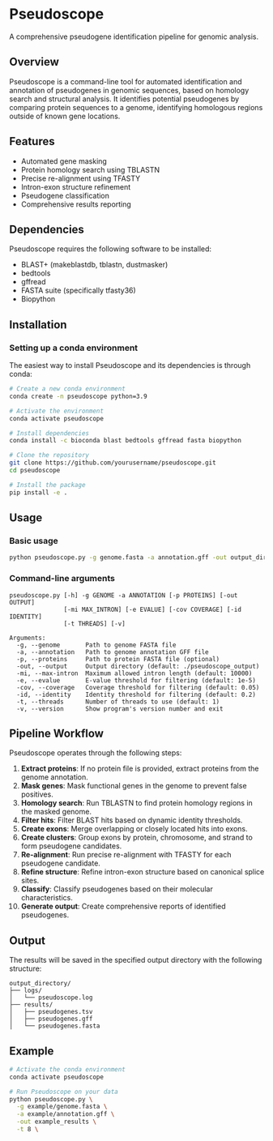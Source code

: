 # Pseudoscope

A comprehensive pseudogene identification pipeline for genomic analysis.

## Overview

Pseudoscope is a command-line tool for automated identification and annotation of pseudogenes in genomic sequences, based on homology search and structural analysis. It identifies potential pseudogenes by comparing protein sequences to a genome, identifying homologous regions outside of known gene locations.

## Features

- Automated gene masking
- Protein homology search using TBLASTN
- Precise re-alignment using TFASTY
- Intron-exon structure refinement
- Pseudogene classification
- Comprehensive results reporting

## Dependencies

Pseudoscope requires the following software to be installed:

- BLAST+ (makeblastdb, tblastn, dustmasker)
- bedtools
- gffread
- FASTA suite (specifically tfasty36)
- Biopython

## Installation

### Setting up a conda environment

The easiest way to install Pseudoscope and its dependencies is through conda:

```bash
# Create a new conda environment
conda create -n pseudoscope python=3.9

# Activate the environment
conda activate pseudoscope

# Install dependencies
conda install -c bioconda blast bedtools gffread fasta biopython

# Clone the repository
git clone https://github.com/yourusername/pseudoscope.git
cd pseudoscope

# Install the package
pip install -e .
```

## Usage

### Basic usage

```bash
python pseudoscope.py -g genome.fasta -a annotation.gff -out output_directory
```

### Command-line arguments

```
pseudoscope.py [-h] -g GENOME -a ANNOTATION [-p PROTEINS] [-out OUTPUT]
               [-mi MAX_INTRON] [-e EVALUE] [-cov COVERAGE] [-id IDENTITY]
               [-t THREADS] [-v]

Arguments:
  -g, --genome       Path to genome FASTA file
  -a, --annotation   Path to genome annotation GFF file
  -p, --proteins     Path to protein FASTA file (optional)
  -out, --output     Output directory (default: ./pseudoscope_output)
  -mi, --max-intron  Maximum allowed intron length (default: 10000)
  -e, --evalue       E-value threshold for filtering (default: 1e-5)
  -cov, --coverage   Coverage threshold for filtering (default: 0.05)
  -id, --identity    Identity threshold for filtering (default: 0.2)
  -t, --threads      Number of threads to use (default: 1)
  -v, --version      Show program's version number and exit
```

## Pipeline Workflow

Pseudoscope operates through the following steps:

1. **Extract proteins**: If no protein file is provided, extract proteins from the genome annotation.
2. **Mask genes**: Mask functional genes in the genome to prevent false positives.
3. **Homology search**: Run TBLASTN to find protein homology regions in the masked genome.
4. **Filter hits**: Filter BLAST hits based on dynamic identity thresholds.
5. **Create exons**: Merge overlapping or closely located hits into exons.
6. **Create clusters**: Group exons by protein, chromosome, and strand to form pseudogene candidates.
7. **Re-alignment**: Run precise re-alignment with TFASTY for each pseudogene candidate.
8. **Refine structure**: Refine intron-exon structure based on canonical splice sites.
9. **Classify**: Classify pseudogenes based on their molecular characteristics.
10. **Generate output**: Create comprehensive reports of identified pseudogenes.

## Output

The results will be saved in the specified output directory with the following structure:

```
output_directory/
├── logs/
│   └── pseudoscope.log
├── results/
│   ├── pseudogenes.tsv
│   ├── pseudogenes.gff
│   └── pseudogenes.fasta
```

## Example

```bash
# Activate the conda environment
conda activate pseudoscope

# Run Pseudoscope on your data
python pseudoscope.py \
  -g example/genome.fasta \
  -a example/annotation.gff \
  -out example_results \
  -t 8 \
```
